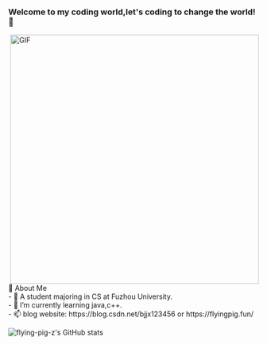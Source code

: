 ### Welcome to my coding world,let's coding to change the world! 👋

​​
<img align="right" alt="GIF" src="https://img-blog.csdnimg.cn/6457d2adace04ae784f9b05a0e2bb4b2.gif" width="500px" />



<br />
<br />
<br />
<!-- 关于我 -->
🎉 About Me
<br />
- 🔭 A student majoring in CS at Fuzhou University.<br />
- 🌱 I’m currently learning java,c++.<br />
- 📫 blog website: https://blog.csdn.net/bjjx123456 or https://flyingpig.fun/

![flying-pig-z's GitHub stats](https://github-readme-stats.vercel.app/api?username=flying-pig-z)



